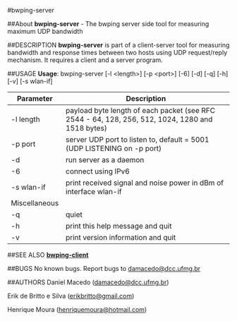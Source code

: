 #bwping-server

##About
**bwping-server** - The bwping server side tool for measuring maximum UDP bandwidth

##DESCRIPTION
**bwping-server** is part of a client-server tool for measuring bandwidth and response times between two hosts using UDP request/reply mechanism. It requires a client and a server program.

##USAGE
**Usage**: bwping-server [-l &lt;length>] [-p &lt;port>] [-6] [-d] [-q] [-h] [-v] [-s wlan-if] 

| Parameter | Description |
---| ---|
    -l length | payload byte length of each packet (see RFC 2544 - 64, 128, 256, 512, 1024, 1280 and 1518 bytes)
    -p port | server UDP port to listen to, default = 5001 (UDP LISTENING on -p port)
    -d | run server as a daemon 
    -6 | connect using IPv6
    -s wlan-if | print received signal and noise power in dBm of interface wlan-if
Miscellaneous | |
    -q | quiet
    -h | print this help message and quit
    -v | print version information and quit

##SEE ALSO
**[bwping-client](https://github.com/h3dema/bwping-udp/blob/master/docs/bwping-client.md)**

##BUGS
No known bugs.
Report bugs to <damacedo@dcc.ufmg.br>

##AUTHORS
Daniel Macedo ([damacedo@dcc.ufmg.br](damacedo@dcc.ufmg.br))

Erik de Britto e Silva (erikbritto@gmail.com)

Henrique Moura (henriquemoura@hotmail.com)

